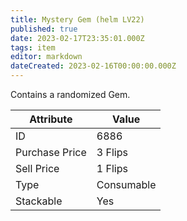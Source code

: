 ```yaml
---
title: Mystery Gem (helm LV22)
published: true
date: 2023-02-17T23:35:01.000Z
tags: item
editor: markdown
dateCreated: 2023-02-16T00:00:00.000Z
---
```


Contains a randomized Gem.

|Attribute|Value|
|-|-|
|ID|6886|
|Purchase Price|3 Flips|
|Sell Price|1 Flips|
|Type|Consumable|
|Stackable|Yes|

